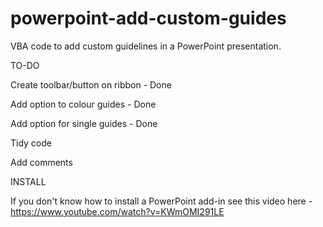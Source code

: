 # powerpoint-add-custom-guides

VBA code to add custom guidelines in a PowerPoint presentation.

TO-DO

Create toolbar/button on ribbon - Done

Add option to colour guides - Done

Add option for single guides - Done

Tidy code

Add comments

INSTALL

If you don't know how to install a PowerPoint add-in see this video here - https://www.youtube.com/watch?v=KWmOMI291LE

